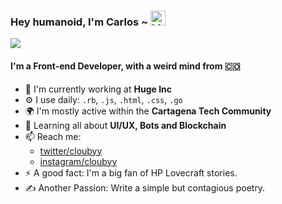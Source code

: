 ### Hey humanoid, I'm Carlos ~ <img src="https://user-images.githubusercontent.com/1303154/88677602-1635ba80-d120-11ea-84d8-d263ba5fc3c0.gif" width="24px" alt="hi">

![](https://komarev.com/ghpvc/?username=clouby&color=blueviolet)

#### I'm a Front-end Developer, with a weird mind from 🇨🇴

- 🏢 I'm currently working at **Huge Inc**
- ⚙️ I use daily: `.rb`, `.js`, `.html`, `.css`, `.go`
- 🌍 I'm mostly active within the **Cartagena Tech Community**
- 🌱 Learning all about **UI/UX, Bots and Blockchain**
- 📫 Reach me: 
  - [twitter/cloubyy](https://twitter.com/cloubyy)
  - [instagram/cloubyy](https://instagram.com/cloubyy)
- ⚡️ A good fact: I'm a big fan of HP Lovecraft stories.
- ✍️ Another Passion: Write a simple but contagious poetry.
